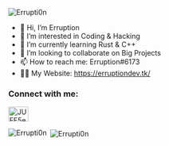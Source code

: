 <p align="left"> <img src="https://komarev.com/ghpvc/?username=Errupti0n&label=Profile%20views&color=9d0eb6&style=flat" alt="Errupti0n" /> </p>

- 👋 Hi, I’m Erruption
- 👀 I’m interested in Coding & Hacking
- 🌱 I’m currently learning Rust & C++
- 💞️ I’m looking to collaborate on Big Projects
- 📫 How to reach me: Erruption#6173
- 👨‍💻 My Website: https://erruptiondev.tk/

<h3 align="left">Connect with me:</h3>
<p align="left">
<a href="https://discord.gg/JUFE5eTYuS" target="blank"><img align="center" src="https://raw.githubusercontent.com/rahuldkjain/github-profile-readme-generator/master/src/images/icons/Social/discord.svg" alt="JUFE5eTYuS" height="30" width="40" /></a>
</p>

<p><img align="left" src="https://github-readme-stats.vercel.app/api/top-langs?username=Errupti0n&show_icons=true&theme=dracula&locale=en&layout=compact" alt="Errupti0n" /></p>

<p>&nbsp;<img align="center" src="https://github-readme-stats.vercel.app/api?username=Errupti0n&show_icons=true&theme=dracula&locale=en" alt="Errupti0n" /></p>


<!---
Errupti0n/Errupti0n is a ✨ special ✨ repository because its `README.md` (this file) appears on your GitHub profile.
You can click the Preview link to take a look at your changes.
--->
